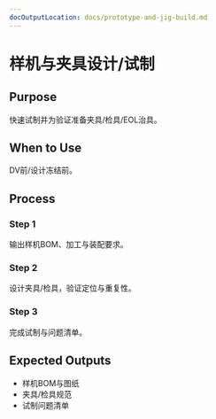 ```yaml
---
docOutputLocation: docs/prototype-and-jig-build.md
---
```


# 样机与夹具设计/试制

## Purpose

快速试制并为验证准备夹具/检具/EOL治具。

## When to Use

DV前/设计冻结前。

## Process

### Step 1

输出样机BOM、加工与装配要求。

### Step 2

设计夹具/检具，验证定位与重复性。

### Step 3

完成试制与问题清单。

## Expected Outputs

- 样机BOM与图纸
- 夹具/检具规范
- 试制问题清单
